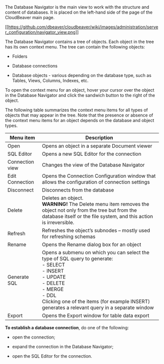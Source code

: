 The Database Navigator is the main view to work with the structure and content of databases. It is placed on the left-hand side of the page of the CloudBeaver main page.

[[https://github.com/dbeaver/cloudbeaver/wiki/images/administration/server_configuration/navigator_view.png]]

The Database Navigator contains a tree of objects. Each object in the tree has its own context menu. The tree can contain the following objects:

-   Folders 

-   Database connections

-   Database objects - various depending on the database type, such as Tables, Views, Columns, Indexes, etc.

To open the context menu for an object, hover your cursor over the object in the Database Navigator and click the sandwich button to the right of the object.

The following table summarizes the context menu items for all types of objects that may appear in the tree. Note that the presence or absence of the context menu items for an object depends on the database and object types.

| Menu item       | Description                                                                                                                                                                                                                |
|-----------------|----------------------------------------------------------------------------------------------------------------------------------------------------------------------------------------------------------------------------|
| Open            | Opens an object in a separate Document viewer                                                                                                                                                                              |
| SQL Editor      | Opens a new SQL Editor for the connection                                                                                                                                                                                  |
| Connection view | Changes the view of the Database Navigator                                                                                                                                                                                   |
| Edit Connection | Opens the Connection Configuration window that allows the configuration of connection settings                                                                                                                                      |
| Disconnect      | Disconnects from the database                                                                                                                                                                                              |
| Delete          | Deletes an object.<br/> **WARNING!** The Delete menu item removes the object not only from the tree but from the database itself or the file system, and this action is irreversible.                              |
| Refresh         | Refreshes the object’s subnodes – mostly used for refreshing schemas                                                                                                                                                           |
| Rename          | Opens the Rename dialog box for an object                                                                                                                                                                                  |
| Generate SQL    | Opens a submenu on which you can select the type of SQL query to generate:<br/>- SELECT<br/>- INSERT<br/>- UPDATE<br/>- DELETE<br/>- MERGE<br/>- DDL<br/> Clicking one of the items (for example INSERT) generates a relevant query in a separate window |
| Export          | Opens the Export window for table data export                                                                                                                                                                              |

**To establish a database connection**, do one of the following:

- open the connection;

- expand the connection in the Database Navigator;

- open the SQL Editor for the connection.